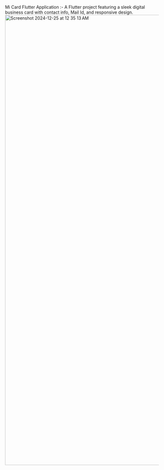Mi Card Flutter Application :- A Flutter project featuring a sleek digital business card with contact info, Mail Id, and responsive design.
<img width="1470" alt="Screenshot 2024-12-25 at 12 35 13 AM" src="https://github.com/user-attachments/assets/6970d81a-61fe-4fcb-8689-af03e5284b28" />
